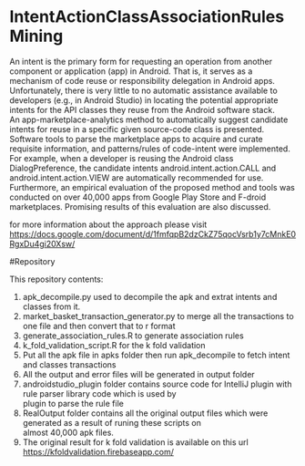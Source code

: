 # IntentActionClassAssociationRulesMining
An intent is the primary form for requesting an operation from another component or application (app) in Android.  That is, it serves as a mechanism of code reuse or responsibility delegation in Android apps.  Unfortunately, there is very little to no automatic assistance available to developers (e.g., in Android Studio) in locating the potential appropriate intents for the API classes they reuse from the Android software stack.  
An app-marketplace-analytics method to automatically suggest candidate intents for reuse in a specific given source-code class is presented.  Software tools to parse the marketplace apps to acquire and curate requisite information, and patterns/rules of code-intent were implemented.  For example, when a developer is reusing the Android class DialogPreference, the candidate intents android.intent.action.CALL and android.intent.action.VIEW are automatically recommended for use.  Furthermore, an empirical evaluation of the proposed method and tools was conducted on over 40,000 apps from Google Play Store and F-droid marketplaces.    Promising results of this evaluation are also discussed.

for more information about the approach please visit 
https://docs.google.com/document/d/1fmfqpB2dzCkZ75qocVsrb1y7cMnkE0RgxDu4gi20Xsw/

#Repository

This repository contents:<br />
1) apk_decompile.py used to decompile the apk and extrat intents and classes from it.<br />
2) market_basket_transaction_generator.py to merge all the transactions to one file and then convert that to r format<br />
3) generate_association_rules.R to generate association rules<br />
4) k_fold_validation_script.R for the k fold validation<br />
5) Put all the apk file in apks folder then run apk_decompile to fetch intent and classes transactions<br />
6) All the output and error files will be generated in output folder<br />
7) androidstudio_plugin folder contains source code for IntelliJ plugin with rule parser library code which is used by <br />plugin to parse the rule file<br />
8) RealOutput folder contains all the original output files which were generated as a result of runing these scripts on <br />almost 40,000 apk files.<br /> 
9) The original result for k fold validation is available on this url https://kfoldvalidation.firebaseapp.com/
 

